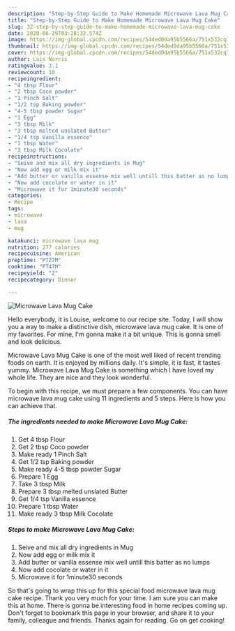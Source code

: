 ```yaml
---
description: "Step-by-Step Guide to Make Homemade Microwave Lava Mug Cake"
title: "Step-by-Step Guide to Make Homemade Microwave Lava Mug Cake"
slug: 32-step-by-step-guide-to-make-homemade-microwave-lava-mug-cake
date: 2020-06-29T03:28:32.574Z
image: https://img-global.cpcdn.com/recipes/54ded0da95b5566a/751x532cq70/microwave-lava-mug-cake-recipe-main-photo.jpg
thumbnail: https://img-global.cpcdn.com/recipes/54ded0da95b5566a/751x532cq70/microwave-lava-mug-cake-recipe-main-photo.jpg
cover: https://img-global.cpcdn.com/recipes/54ded0da95b5566a/751x532cq70/microwave-lava-mug-cake-recipe-main-photo.jpg
author: Luis Norris
ratingvalue: 3.1
reviewcount: 10
recipeingredient:
- "4 tbsp Flour"
- "2 tbsp Coco powder"
- "1 Pinch Salt"
- "1/2 tsp Baking powder"
- "4-5 tbsp powder Sugar"
- "1 Egg"
- "3 tbsp Milk"
- "3 tbsp melted unslated Butter"
- "1/4 tsp Vanilla essence"
- "1 tbsp Water"
- "3 tbsp Milk Cocolate"
recipeinstructions:
- "Seive and mix all dry ingredients in Mug"
- "Now add egg or milk mix it"
- "Add butter or vanilla essense mix well untill this batter as no lumps"
- "Now add cocolate or water in it"
- "Microwave it for 1minute30 seconds"
categories:
- Recipe
tags:
- microwave
- lava
- mug

katakunci: microwave lava mug 
nutrition: 277 calories
recipecuisine: American
preptime: "PT27M"
cooktime: "PT47M"
recipeyield: "2"
recipecategory: Dinner

---
```



![Microwave Lava Mug Cake](https://img-global.cpcdn.com/recipes/54ded0da95b5566a/751x532cq70/microwave-lava-mug-cake-recipe-main-photo.jpg)

Hello everybody, it is Louise, welcome to our recipe site. Today, I will show you a way to make a distinctive dish, microwave lava mug cake. It is one of my favorites. For mine, I'm gonna make it a bit unique. This is gonna smell and look delicious.



Microwave Lava Mug Cake is one of the most well liked of recent trending foods on earth. It is enjoyed by millions daily. It's simple, it is fast, it tastes yummy. Microwave Lava Mug Cake is something which I have loved my whole life. They are nice and they look wonderful.


To begin with this recipe, we must prepare a few components. You can have microwave lava mug cake using 11 ingredients and 5 steps. Here is how you can achieve that.

<!--inarticleads1-->

##### The ingredients needed to make Microwave Lava Mug Cake:

1. Get 4 tbsp Flour
1. Get 2 tbsp Coco powder
1. Make ready 1 Pinch Salt
1. Get 1/2 tsp Baking powder
1. Make ready 4-5 tbsp powder Sugar
1. Prepare 1 Egg
1. Take 3 tbsp Milk
1. Prepare 3 tbsp melted unslated Butter
1. Get 1/4 tsp Vanilla essence
1. Prepare 1 tbsp Water
1. Make ready 3 tbsp Milk Cocolate




<!--inarticleads2-->

##### Steps to make Microwave Lava Mug Cake:

1. Seive and mix all dry ingredients in Mug
1. Now add egg or milk mix it
1. Add butter or vanilla essense mix well untill this batter as no lumps
1. Now add cocolate or water in it
1. Microwave it for 1minute30 seconds




So that's going to wrap this up for this special food microwave lava mug cake recipe. Thank you very much for your time. I am sure you can make this at home. There is gonna be interesting food in home recipes coming up. Don't forget to bookmark this page in your browser, and share it to your family, colleague and friends. Thanks again for reading. Go on get cooking!
